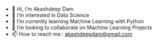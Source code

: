 - 👋 Hi, I’m Akashdeep Dam
- 👀 I’m interested in Data Science
- 🌱 I’m currently learning Machine Learning with Python
- 💞️ I’m looking to collaborate on Machine Learning Projects
- 📫 How to reach me : akashdeepdam@gmail.com

<!---
akashreveluv/akashreveluv is a ✨ special ✨ repository because its `README.md` (this file) appears on your GitHub profile.
You can click the Preview link to take a look at your changes.
--->

